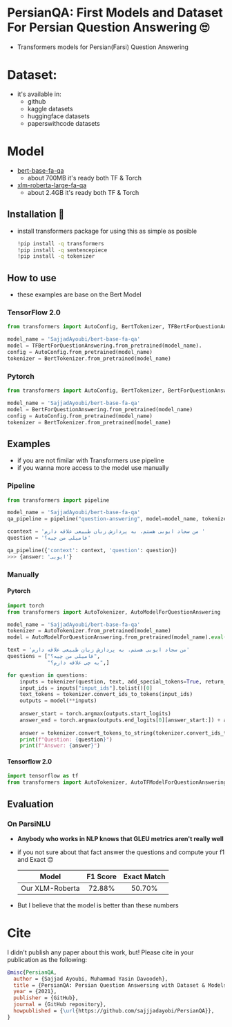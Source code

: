 # PersianQA: First Models and Dataset For Persian Question Answering 🙄 
- Transformers models for Persian(Farsi) Question Answering

# Dataset:
- it's available in:
  - github
  - kaggle datasets
  - huggingface datasets
  - paperswithcode datasets

# Model
  - [bert-base-fa-qa](https://huggingface.co/SajjadAyoubi/bert-base-fa-qa)
    - about 700MB it's ready both TF & Torch
  - [xlm-roberta-large-fa-qa](https://huggingface.co/SajjadAyoubi/xlm-roberta-large-fa-qa)
    - about 2.4GB it's ready both TF & Torch
    

## Installation 🤗
- install transformers package for using this as simple as posible
  ```bash 
  !pip install -q transformers
  !pip install -q sentencepiece
  !pip install -q tokenizer
  ```
  
## How to use 
- these examples are base on the Bert Model 

### TensorFlow 2.0 

```python
from transformers import AutoConfig, BertTokenizer, TFBertForQuestionAnswering

model_name = 'SajjadAyoubi/bert-base-fa-qa'
model = TFBertForQuestionAnswering.from_pretrained(model_name).
config = AutoConfig.from_pretrained(model_name)
tokenizer = BertTokenizer.from_pretrained(model_name)
```

### Pytorch

```python
from transformers import AutoConfig, BertTokenizer, BertForQuestionAnswering

model_name = 'SajjadAyoubi/bert-base-fa-qa'
model = BertForQuestionAnswering.from_pretrained(model_name)
config = AutoConfig.from_pretrained(model_name)
tokenizer = BertTokenizer.from_pretrained(model_name)
```

## Examples
- if you are not fimilar with Transformers use pipeline
- if you wanna more access to the model use manually

### Pipeline 
```python
from transformers import pipeline

model_name = 'SajjadAyoubi/bert-base-fa-qa'
qa_pipeline = pipeline("question-answering", model=model_name, tokenizer=model_name)

ccontext = 'من سجاد ایوبی هستم. به پردازش زبان طبیعی علاقه دارم '
question = 'فامیلی من چیه؟'

qa_pipeline({'context': context, 'question': question})
>>> {answer: 'ایوبی'}
```

### Manually 

#### Pytorch
```python
import torch
from transformers import AutoTokenizer, AutoModelForQuestionAnswering

model_name = 'SajjadAyoubi/bert-base-fa-qa'
tokenizer = AutoTokenizer.from_pretrained(model_name)
model = AutoModelForQuestionAnswering.from_pretrained(model_name).eval()

text = 'من سجاد ایوبی هستم. به پردازش زبان طبیعی علاقه دارم'
questions = ["فامیلی من چیه؟",
             "به چی علاقه دارم؟",]

for question in questions:
    inputs = tokenizer(question, text, add_special_tokens=True, return_tensors="pt")
    input_ids = inputs["input_ids"].tolist()[0]
    text_tokens = tokenizer.convert_ids_to_tokens(input_ids)
    outputs = model(**inputs)
  
    answer_start = torch.argmax(outputs.start_logits)
    answer_end = torch.argmax(outputs.end_logits[0][answer_start:]) + answer_start + 1
    
    answer = tokenizer.convert_tokens_to_string(tokenizer.convert_ids_to_tokens(input_ids[answer_start:answer_end]))
    print(f"Question: {question}")
    print(f"Answer: {answer}")
```
#### Tensorflow 2.0
```python
import tensorflow as tf
from transformers import AutoTokenizer, AutoTFModelForQuestionAnswering
```

## Evaluation
### On ParsiNLU
- **Anybody who works in NLP knows that GLEU metrics aren't really well**
- if you not sure about that fact answer the questions and compute your f1 and Exact 😊


  | Model | F1 Score | Exact Match |
  |  :---:  |  :---:  | :---: |
  | Our XLM-Roberta | 72.88% | 50.70% |

- But I believe that the model is better than these numbers


# Cite

I didn't publish any paper about this work, but! Please cite in your publication as the following:

```bibtex
@misc{PersianQA,
  author = {Sajjad Ayoubi, Muhammad Yasin Davoodeh},
  title = {PersianQA: Persian Question Answersing with Dataset & Models},
  year = {2021},
  publisher = {GitHub},
  journal = {GitHub repository},
  howpublished = {\url{https://github.com/sajjjadayobi/PersianQA}},
}
```
